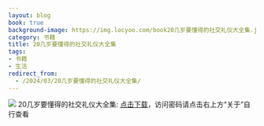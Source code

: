 ```yaml
---
layout: blog
book: true
background-image: https://img.locyoo.com/book20几岁要懂得的社交礼仪大全集.jpg
category: 书籍
title: 20几岁要懂得的社交礼仪大全集
tags:
- 书籍
- 生活
redirect_from:
  - /2024/03/20几岁要懂得的社交礼仪大全集/
---
```

![](https://img.locyoo.com/book20几岁要懂得的社交礼仪大全集.jpg)
20几岁要懂得的社交礼仪大全集: <a name = "ref1" href="https://089m.com/f/50983618-1272781103-2e6e9a?p=3619">点击下载</a>，访问密码请点击右上方“关于”自行查看